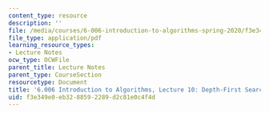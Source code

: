 ```yaml
---
content_type: resource
description: ''
file: /media/courses/6-006-introduction-to-algorithms-spring-2020/f3e349e0eb3288592289d2c81e0c4f4d_MIT6_006S20_lec10.pdf
file_type: application/pdf
learning_resource_types:
- Lecture Notes
ocw_type: OCWFile
parent_title: Lecture Notes
parent_type: CourseSection
resourcetype: Document
title: '6.006 Introduction to Algorithms, Lecture 10: Depth-First Search'
uid: f3e349e0-eb32-8859-2289-d2c81e0c4f4d
---
```

